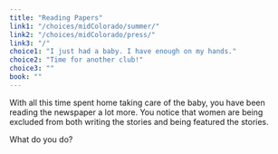 ```yaml
---
title: "Reading Papers"
link1: "/choices/midColorado/summer/"
link2: "/choices/midColorado/press/"
link3: "/"
choice1: "I just had a baby. I have enough on my hands."
choice2: "Time for another club!"
choice3: ""
book: ""
---
```

With all this time spent home taking care of the baby, you have been reading the newspaper a lot more. You notice that women are being excluded from both writing the stories and being featured the stories.

What do you do?